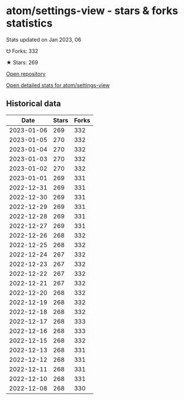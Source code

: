 # atom/settings-view - stars & forks statistics

Stats updated on Jan 2023, 06

☋ Forks: 332

★ Stars: 269

[Open repository](https://github.com/atom/settings-view)

[Open detailed stats for atom/settings-view](https://reviewgithub.com/rep/atom/settings-view)

## Historical data
| Date | Stars | Forks |
|------|-------|-------|
| 2023-01-06 | 269 | 332 | 
| 2023-01-05 | 270 | 332 | 
| 2023-01-04 | 270 | 332 | 
| 2023-01-03 | 270 | 332 | 
| 2023-01-02 | 270 | 332 | 
| 2023-01-01 | 269 | 331 | 
| 2022-12-31 | 269 | 331 | 
| 2022-12-30 | 269 | 331 | 
| 2022-12-29 | 269 | 331 | 
| 2022-12-28 | 269 | 331 | 
| 2022-12-27 | 269 | 331 | 
| 2022-12-26 | 268 | 332 | 
| 2022-12-25 | 268 | 332 | 
| 2022-12-24 | 267 | 332 | 
| 2022-12-23 | 267 | 332 | 
| 2022-12-22 | 267 | 332 | 
| 2022-12-21 | 267 | 332 | 
| 2022-12-20 | 268 | 332 | 
| 2022-12-19 | 268 | 332 | 
| 2022-12-18 | 268 | 332 | 
| 2022-12-17 | 268 | 333 | 
| 2022-12-16 | 268 | 333 | 
| 2022-12-15 | 268 | 332 | 
| 2022-12-13 | 268 | 331 | 
| 2022-12-12 | 268 | 331 | 
| 2022-12-11 | 268 | 331 | 
| 2022-12-10 | 268 | 331 | 
| 2022-12-08 | 268 | 330 | 

